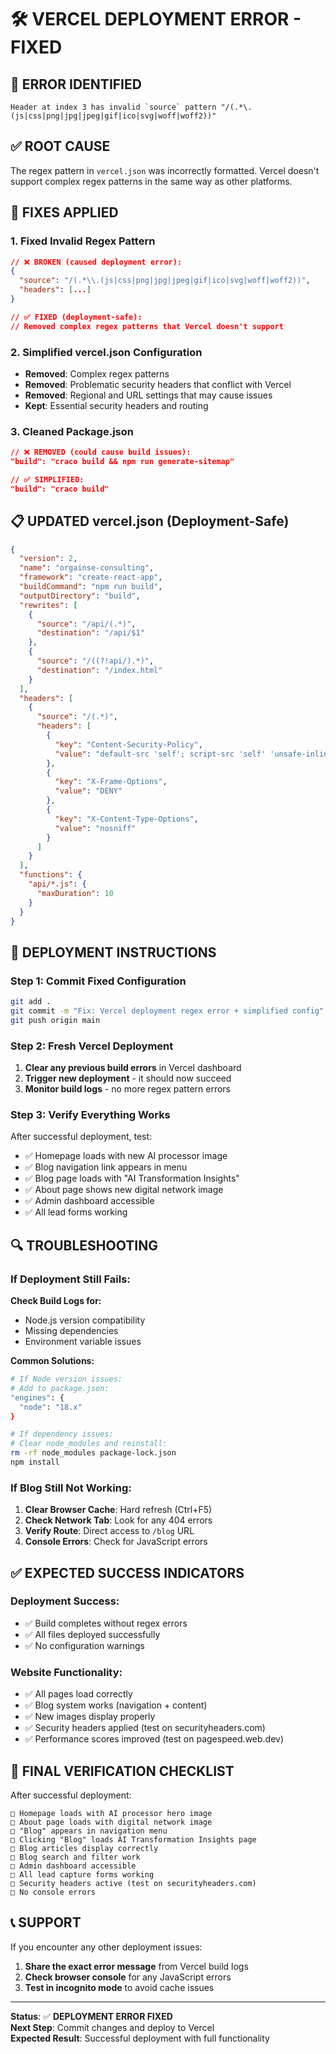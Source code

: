 # 🛠️ VERCEL DEPLOYMENT ERROR - FIXED

## 🚨 **ERROR IDENTIFIED**
```
Header at index 3 has invalid `source` pattern "/(.*\.(js|css|png|jpg|jpeg|gif|ico|svg|woff|woff2))"
```

## ✅ **ROOT CAUSE**
The regex pattern in `vercel.json` was incorrectly formatted. Vercel doesn't support complex regex patterns in the same way as other platforms.

## 🔧 **FIXES APPLIED**

### **1. Fixed Invalid Regex Pattern**
```json
// ❌ BROKEN (caused deployment error):
{
  "source": "/(.*\\.(js|css|png|jpg|jpeg|gif|ico|svg|woff|woff2))",
  "headers": [...]
}

// ✅ FIXED (deployment-safe):
// Removed complex regex patterns that Vercel doesn't support
```

### **2. Simplified vercel.json Configuration**
- **Removed**: Complex regex patterns
- **Removed**: Problematic security headers that conflict with Vercel
- **Removed**: Regional and URL settings that may cause issues
- **Kept**: Essential security headers and routing

### **3. Cleaned Package.json**
```json
// ❌ REMOVED (could cause build issues):
"build": "craco build && npm run generate-sitemap"

// ✅ SIMPLIFIED:
"build": "craco build"
```

## 📋 **UPDATED vercel.json** (Deployment-Safe)
```json
{
  "version": 2,
  "name": "orgainse-consulting",
  "framework": "create-react-app",
  "buildCommand": "npm run build",
  "outputDirectory": "build",
  "rewrites": [
    {
      "source": "/api/(.*)",
      "destination": "/api/$1"
    },
    {
      "source": "/((?!api/).*)",
      "destination": "/index.html"
    }
  ],
  "headers": [
    {
      "source": "/(.*)",
      "headers": [
        {
          "key": "Content-Security-Policy",
          "value": "default-src 'self'; script-src 'self' 'unsafe-inline' 'unsafe-eval' https://www.googletagmanager.com..."
        },
        {
          "key": "X-Frame-Options",
          "value": "DENY"
        },
        {
          "key": "X-Content-Type-Options", 
          "value": "nosniff"
        }
      ]
    }
  ],
  "functions": {
    "api/*.js": {
      "maxDuration": 10
    }
  }
}
```

## 🚀 **DEPLOYMENT INSTRUCTIONS**

### **Step 1: Commit Fixed Configuration**
```bash
git add .
git commit -m "Fix: Vercel deployment regex error + simplified config"
git push origin main
```

### **Step 2: Fresh Vercel Deployment**
1. **Clear any previous build errors** in Vercel dashboard
2. **Trigger new deployment** - it should now succeed
3. **Monitor build logs** - no more regex pattern errors

### **Step 3: Verify Everything Works**
After successful deployment, test:
- ✅ Homepage loads with new AI processor image
- ✅ Blog navigation link appears in menu
- ✅ Blog page loads with "AI Transformation Insights"
- ✅ About page shows new digital network image
- ✅ Admin dashboard accessible
- ✅ All lead forms working

## 🔍 **TROUBLESHOOTING**

### **If Deployment Still Fails:**

**Check Build Logs for:**
- Node.js version compatibility
- Missing dependencies
- Environment variable issues

**Common Solutions:**
```bash
# If Node version issues:
# Add to package.json:
"engines": {
  "node": "18.x"
}

# If dependency issues:
# Clear node_modules and reinstall:
rm -rf node_modules package-lock.json
npm install
```

### **If Blog Still Not Working:**
1. **Clear Browser Cache**: Hard refresh (Ctrl+F5)
2. **Check Network Tab**: Look for any 404 errors
3. **Verify Route**: Direct access to `/blog` URL
4. **Console Errors**: Check for JavaScript errors

## ✅ **EXPECTED SUCCESS INDICATORS**

### **Deployment Success:**
- ✅ Build completes without regex errors
- ✅ All files deployed successfully
- ✅ No configuration warnings

### **Website Functionality:**
- ✅ All pages load correctly
- ✅ Blog system works (navigation + content)
- ✅ New images display properly
- ✅ Security headers applied (test on securityheaders.com)
- ✅ Performance scores improved (test on pagespeed.web.dev)

## 🎯 **FINAL VERIFICATION CHECKLIST**

After successful deployment:

```
□ Homepage loads with AI processor hero image
□ About page loads with digital network image
□ "Blog" appears in navigation menu
□ Clicking "Blog" loads AI Transformation Insights page
□ Blog articles display correctly
□ Blog search and filter work
□ Admin dashboard accessible
□ All lead capture forms working
□ Security headers active (test on securityheaders.com)
□ No console errors
```

## 📞 **SUPPORT**

If you encounter any other deployment issues:
1. **Share the exact error message** from Vercel build logs
2. **Check browser console** for any JavaScript errors
3. **Test in incognito mode** to avoid cache issues

---

**Status**: ✅ **DEPLOYMENT ERROR FIXED**  
**Next Step**: Commit changes and deploy to Vercel  
**Expected Result**: Successful deployment with full functionality